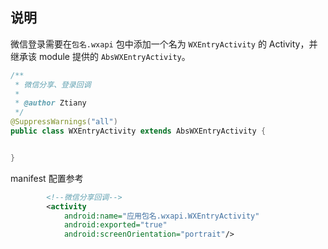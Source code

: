 ## 说明

微信登录需要在`包名.wxapi` 包中添加一个名为 `WXEntryActivity` 的 Activity，并继承该 module 提供的 `AbsWXEntryActivity`。

```java
/**
 * 微信分享、登录回调
 *
 * @author Ztiany
 */
@SuppressWarnings("all")
public class WXEntryActivity extends AbsWXEntryActivity {


}
```

manifest 配置参考

```xml
        <!--微信分享回调-->
        <activity
            android:name="应用包名.wxapi.WXEntryActivity"
            android:exported="true"
            android:screenOrientation="portrait"/>
```